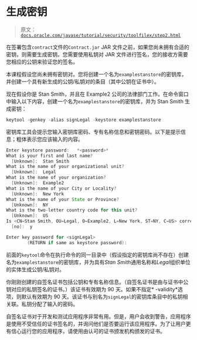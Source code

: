 # 生成密钥

> 原文：[`docs.oracle.com/javase/tutorial/security/toolfilex/step2.html`](https://docs.oracle.com/javase/tutorial/security/toolfilex/step2.html)

在签署包含`contract`文件的`Contract.jar` JAR 文件之前，如果您尚未拥有合适的密钥，则需要生成密钥。您需要使用私钥对 JAR 文件进行签名，您的接收方需要您相应的公钥来验证您的签名。

本课程假设您尚未拥有密钥对。您将创建一个名为`examplestanstore`的密钥库，并创建一个具有新生成的公钥/私钥对的条目（其中公钥在证书中）。

现在假设你是 Stan Smith，并且在 Example2 公司的法律部门工作。在命令窗口中输入以下内容，创建一个名为`examplestanstore`的密钥库，并为 Stan Smith 生成密钥：

```java
keytool -genkey -alias signLegal -keystore examplestanstore

```

密钥库工具会提示您输入密钥库密码、专有名称信息和密钥密码。以下是提示信息；粗体表示您应该输入的内容。

```java
Enter keystore password:   *<password>*
What is your first and last name?
  [Unknown]:  Stan Smith 
What is the name of your organizational unit?
  [Unknown]:  Legal 
What is the name of your organization?
  [Unknown]:  Example2 
What is the name of your City or Locality?
  [Unknown]:  New York
What is the name of your State or Province?
  [Unknown]:  NY 
What is the two-letter country code for this unit?
  [Unknown]:  US 
Is <CN=Stan Smith, OU=Legal, O=Example2, L=New York, ST=NY, C=US> correct?
  [no]:  y 

Enter key password for <signLegal>
        (RETURN if same as keystore password):

```

前面的`keytool`命令在执行命令的同一目录中（假设指定的密钥库尚不存在）创建名为`examplestanstore`的密钥库，并为具有*Stan Smith*通用名称和*Legal*组织单位的实体生成公钥/私钥对。

你刚刚创建的自签名证书包括公钥和专有名称信息。（自签名证书是由与证书中公钥对应的私钥签名的证书。）该证书有效期为 90 天。如果不指定* -validity*选项，则默认有效期为 90 天。该证书与别名为`signLegal`的密钥库条目中的私钥相关联。私钥分配了输入的密码。

自签名证书对于开发和测试应用程序非常有用。但是，用户会收到警告，应用程序是使用不受信任的证书签名的，并询问他们是否要运行该应用程序。为了让用户更有信心运行您的应用程序，请使用由认可的证书颁发机构颁发的证书。
